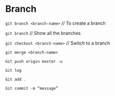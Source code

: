 # Branch
`git branch <branch-name>`                // To create a branch

`git branch`				                      // Show all the branches

`git checkout <branch-name>`		          // Switch to a branch


`git merge <branch-name>`

`Git push origin master -u`

`Git log`

`Git add .`

`Git commit -m “message”`
